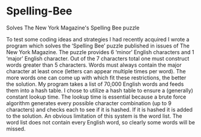 # Spelling-Bee
Solves The New York Magazine's Spelling Bee puzzle

To test some coding ideas and strategies I had recently acquired I wrote a program which solves the ‘Spelling Bee’ puzzle published in issues of The New York Magazine. The puzzle provides 6 ‘minor’ English characters and 1 ‘major’ English character. Out of the 7 characters total one must construct words greater than 5 characters. Words must always contain the major character at least once (letters can appear multiple times per word). The more words one can come up with which fit these restrictions, the better the solution. 
My program takes a list of 70,000 English words and feeds them into a hash table. I chose to utilize a hash table to ensure a (generally) constant lookup time. The lookup time is essential because a brute force algorithm generates every possible character combination (up to 9 characters) and checks each to see if it is hashed. If it is hashed it is added to the solution. 
An obvious limitation of this system is the word list. The word list does not contain every English word, so clearly some words will be missed.   
 
